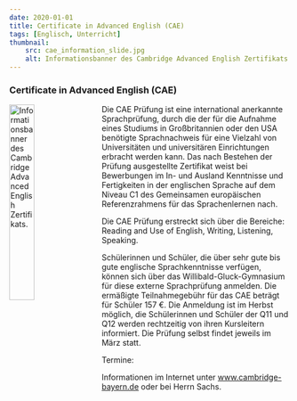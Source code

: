 ```yaml
---
date: 2020-01-01
title: Certificate in Advanced English (CAE)
tags: [Englisch, Unterricht]
thumbnail: 
    src: cae_information_slide.jpg
    alt: Informationsbanner des Cambridge Advanced English Zertifikats.
---
```

<h3>Certificate in Advanced English (CAE)</h3>

<img style="float: left; margin-right: 15px; width: 50%; margin-bottom: 15px; width:30%" src="/images/cae_information_banner.jpg" alt="Informationsbanner des Cambridge Advanced English Zertifikats." />


<p>
    Die CAE Prüfung ist eine international anerkannte Sprachprüfung,
    durch die der für die Aufnahme eines Studiums in Großbritannien oder
    den USA benötigte Sprachnachweis für eine Vielzahl von Universitäten
    und universitären Einrichtungen erbracht werden kann. Das nach
    Bestehen der Prüfung ausgestellte Zertifikat weist bei Bewerbungen im
    In- und Ausland Kenntnisse und Fertigkeiten in der englischen Sprache
    auf dem Niveau C1 des Gemeinsamen europäischen Referenzrahmens für das
    Sprachenlernen nach.
</p>

<p>
    Die CAE Prüfung erstreckt sich über die Bereiche: Reading and Use of
    English, Writing, Listening, Speaking.
</p>
<p>
    Schülerinnen und Schüler, die über sehr gute bis gute englische Sprachkenntnisse verfügen, können sich über das
    Willibald-Gluck-Gymnasium für diese externe Sprachprüfung anmelden. Die ermäßigte Teilnahmegebühr für das CAE
    beträgt für Schüler 157 €. Die Anmeldung ist im Herbst möglich, die Schülerinnen und Schüler der Q11 und Q12 werden
    rechtzeitig von ihren Kursleitern informiert. Die Prüfung selbst findet jeweils im März statt.
</p>

<p class="fett" style="margin-bottom: 1em;">
    <span>Termine:</span>
</p>

<p>
    Informationen im Internet unter <a href="http://www.cambridge-bayern.de">www.cambridge-bayern.de</a> oder bei Herrn
    Sachs.
</p>